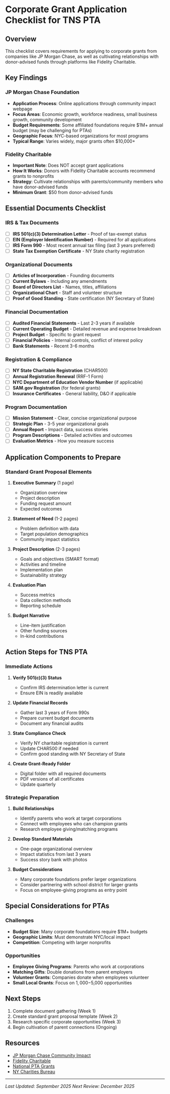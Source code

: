 # Corporate Grant Application Checklist for TNS PTA

## Overview
This checklist covers requirements for applying to corporate grants from companies like JP Morgan Chase, as well as cultivating relationships with donor-advised funds through platforms like Fidelity Charitable.

## Key Findings

### JP Morgan Chase Foundation
- **Application Process**: Online applications through community impact webpage
- **Focus Areas**: Economic growth, workforce readiness, small business growth, community development
- **Budget Requirements**: Some affiliated foundations require $1M+ annual budget (may be challenging for PTAs)
- **Geographic Focus**: NYC-based organizations for most programs
- **Typical Range**: Varies widely, major grants often $10,000+

### Fidelity Charitable
- **Important Note**: Does NOT accept grant applications
- **How It Works**: Donors with Fidelity Charitable accounts recommend grants to nonprofits
- **Strategy**: Cultivate relationships with parents/community members who have donor-advised funds
- **Minimum Grant**: $50 from donor-advised funds

## Essential Documents Checklist

### IRS & Tax Documents
- [ ] **IRS 501(c)(3) Determination Letter** - Proof of tax-exempt status
- [ ] **EIN (Employer Identification Number)** - Required for all applications
- [ ] **IRS Form 990** - Most recent annual tax filing (last 3 years preferred)
- [ ] **State Tax Exemption Certificate** - NY State charity registration

### Organizational Documents
- [ ] **Articles of Incorporation** - Founding documents
- [ ] **Current Bylaws** - Including any amendments
- [ ] **Board of Directors List** - Names, titles, affiliations
- [ ] **Organizational Chart** - Staff and volunteer structure
- [ ] **Proof of Good Standing** - State certification (NY Secretary of State)

### Financial Documentation
- [ ] **Audited Financial Statements** - Last 2-3 years if available
- [ ] **Current Operating Budget** - Detailed revenue and expense breakdown
- [ ] **Project Budget** - Specific to grant request
- [ ] **Financial Policies** - Internal controls, conflict of interest policy
- [ ] **Bank Statements** - Recent 3-6 months

### Registration & Compliance
- [ ] **NY State Charitable Registration** (CHAR500)
- [ ] **Annual Registration Renewal** (RRF-1 Form)
- [ ] **NYC Department of Education Vendor Number** (if applicable)
- [ ] **SAM.gov Registration** (for federal grants)
- [ ] **Insurance Certificates** - General liability, D&O if applicable

### Program Documentation
- [ ] **Mission Statement** - Clear, concise organizational purpose
- [ ] **Strategic Plan** - 3-5 year organizational goals
- [ ] **Annual Report** - Impact data, success stories
- [ ] **Program Descriptions** - Detailed activities and outcomes
- [ ] **Evaluation Metrics** - How you measure success

## Application Components to Prepare

### Standard Grant Proposal Elements
1. **Executive Summary** (1 page)
   - Organization overview
   - Project description
   - Funding request amount
   - Expected outcomes

2. **Statement of Need** (1-2 pages)
   - Problem definition with data
   - Target population demographics
   - Community impact statistics

3. **Project Description** (2-3 pages)
   - Goals and objectives (SMART format)
   - Activities and timeline
   - Implementation plan
   - Sustainability strategy

4. **Evaluation Plan**
   - Success metrics
   - Data collection methods
   - Reporting schedule

5. **Budget Narrative**
   - Line-item justification
   - Other funding sources
   - In-kind contributions

## Action Steps for TNS PTA

### Immediate Actions
1. **Verify 501(c)(3) Status**
   - Confirm IRS determination letter is current
   - Ensure EIN is readily available

2. **Update Financial Records**
   - Gather last 3 years of Form 990s
   - Prepare current budget documents
   - Document any financial audits

3. **State Compliance Check**
   - Verify NY charitable registration is current
   - Update CHAR500 if needed
   - Confirm good standing with NY Secretary of State

4. **Create Grant-Ready Folder**
   - Digital folder with all required documents
   - PDF versions of all certificates
   - Update quarterly

### Strategic Preparation
1. **Build Relationships**
   - Identify parents who work at target corporations
   - Connect with employees who can champion grants
   - Research employee giving/matching programs

2. **Develop Standard Materials**
   - One-page organizational overview
   - Impact statistics from last 3 years
   - Success story bank with photos

3. **Budget Considerations**
   - Many corporate foundations prefer larger organizations
   - Consider partnering with school district for larger grants
   - Focus on employee-giving programs as entry point

## Special Considerations for PTAs

### Challenges
- **Budget Size**: Many corporate foundations require $1M+ budgets
- **Geographic Limits**: Must demonstrate NYC/local impact
- **Competition**: Competing with larger nonprofits

### Opportunities
- **Employee Giving Programs**: Parents who work at corporations
- **Matching Gifts**: Double donations from parent employers
- **Volunteer Grants**: Companies donate when employees volunteer
- **Small Local Grants**: Focus on $1,000-$5,000 opportunities

## Next Steps
1. Complete document gathering (Week 1)
2. Create standard grant proposal template (Week 2)
3. Research specific corporate opportunities (Week 3)
4. Begin cultivation of parent connections (Ongoing)

## Resources
- [JP Morgan Chase Community Impact](https://www.jpmorganchase.com/impact)
- [Fidelity Charitable](https://www.fidelitycharitable.org)
- [National PTA Grants](https://www.pta.org/home/run-your-pta/Awards-Grants)
- [NY Charities Bureau](https://www.charitiesnys.com)

---
*Last Updated: September 2025*
*Next Review: December 2025*
